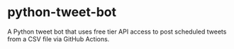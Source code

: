 # python-tweet-bot
A Python tweet bot that uses free tier API access to post scheduled tweets from a CSV file via GitHub Actions.

